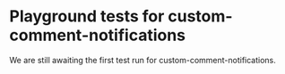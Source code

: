 # Playground tests for custom-comment-notifications
We are still awaiting the first test run for custom-comment-notifications.
